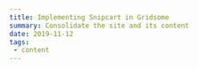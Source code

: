```yaml
---
title: Implementing Snipcart in Gridsome
summary: Consolidate the site and its content
date: 2019-11-12
tags:
 - content 
---
```


